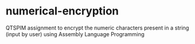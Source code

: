 # numerical-encryption
QTSPIM assignment to encrypt the numeric characters present in a string (input by user) using Assembly Language Programming 
